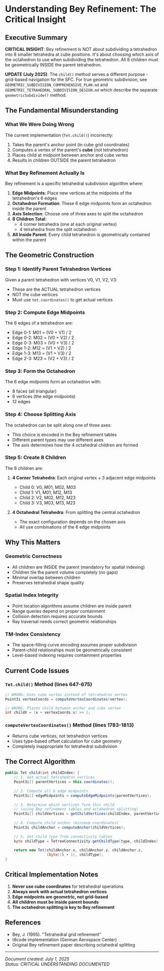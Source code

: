 # Understanding Bey Refinement: The Critical Insight

## Executive Summary

**CRITICAL INSIGHT**: Bey refinement is NOT about subdividing a tetrahedron into 8 smaller tetrahedra at cube positions. It's about choosing which axis of the octahedron to use when subdividing the tetrahedron. All 8 children must be geometrically INSIDE the parent tetrahedron.

**UPDATE (July 2025)**: The `child()` method serves a different purpose - grid-based navigation for the SFC. 
For true geometric subdivision, see `GEOMETRIC_SUBDIVISION_COMPREHENSIVE_PLAN.md` and 
`GEOMETRIC_TETRAHEDRAL_SUBDIVISION_DESIGN.md` which describe the separate `geometricSubdivide()` method.

## The Fundamental Misunderstanding

### What We Were Doing Wrong

The current implementation (`Tet.child()`) incorrectly:
1. Takes the parent's anchor point (in cube grid coordinates)
2. Computes a vertex of the parent's **cube** (not tetrahedron)
3. Places child at midpoint between anchor and cube vertex
4. Results in children OUTSIDE the parent tetrahedron

### What Bey Refinement Actually Is

Bey refinement is a specific tetrahedral subdivision algorithm where:

1. **Edge Midpoints**: Place new vertices at the midpoints of the tetrahedron's 6 edges
2. **Octahedron Formation**: These 6 edge midpoints form an octahedron inside the parent
3. **Axis Selection**: Choose one of three axes to split the octahedron
4. **8 Children Total**:
   - 4 corner tetrahedra (one at each original vertex)
   - 4 tetrahedra from the split octahedron
5. **All Inside Parent**: Every child tetrahedron is geometrically contained within the parent

## The Geometric Construction

### Step 1: Identify Parent Tetrahedron Vertices

Given a parent tetrahedron with vertices V0, V1, V2, V3:
- These are the ACTUAL tetrahedron vertices
- NOT the cube vertices
- Must use `tet.coordinates()` to get actual vertices

### Step 2: Compute Edge Midpoints

The 6 edges of a tetrahedron are:
- Edge 0-1: M01 = (V0 + V1) / 2
- Edge 0-2: M02 = (V0 + V2) / 2  
- Edge 0-3: M03 = (V0 + V3) / 2
- Edge 1-2: M12 = (V1 + V2) / 2
- Edge 1-3: M13 = (V1 + V3) / 2
- Edge 2-3: M23 = (V2 + V3) / 2

### Step 3: Form the Octahedron

The 6 edge midpoints form an octahedron with:
- 8 faces (all triangular)
- 6 vertices (the edge midpoints)
- 12 edges

### Step 4: Choose Splitting Axis

The octahedron can be split along one of three axes:
- This choice is encoded in the Bey refinement tables
- Different parent types may use different axes
- The axis determines how the 4 octahedral children are formed

### Step 5: Create 8 Children

The 8 children are:
1. **4 Corner Tetrahedra**: Each original vertex + 3 adjacent edge midpoints
   - Child 0: V0, M01, M02, M03
   - Child 1: V1, M01, M12, M13
   - Child 2: V2, M02, M12, M23
   - Child 3: V3, M03, M13, M23

2. **4 Octahedral Tetrahedra**: From splitting the central octahedron
   - The exact configuration depends on the chosen axis
   - All use combinations of the 6 edge midpoints

## Why This Matters

### Geometric Correctness
- All children are INSIDE the parent (mandatory for spatial indexing)
- Children tile the parent volume completely (no gaps)
- Minimal overlap between children
- Preserves tetrahedral shape quality

### Spatial Index Integrity
- Point location algorithms assume children are inside parent
- Range queries depend on proper containment
- Collision detection requires accurate bounds
- Ray traversal needs correct geometric relationships

### TM-Index Consistency
- The space-filling curve encoding assumes proper subdivision
- Parent-child relationships must be geometrically consistent
- Level-based indexing requires containment properties

## Current Code Issues

### `Tet.child()` Method (lines 647-675)
```java
// WRONG: Uses cube vertex instead of tetrahedron vertex
Point3i vertexCoords = computeVertexCoordinates(vertex);

// WRONG: Places child between anchor and cube vertex
int childX = (x + vertexCoords.x) >> 1;
```

### `computeVertexCoordinates()` Method (lines 1783-1813)
- Returns cube vertices, not tetrahedron vertices
- Uses type-based offset calculation for cube geometry
- Completely inappropriate for tetrahedral subdivision

## The Correct Algorithm

```java
public Tet child(int childIndex) {
    // 1. Get actual tetrahedron vertices
    Point3i[] parentVertices = this.coordinates();
    
    // 2. Compute all 6 edge midpoints
    Point3i[] edgeMidpoints = computeEdgeMidpoints(parentVertices);
    
    // 3. Determine which vertices form this child
    // (using Bey refinement tables and octahedron splitting)
    Point3i[] childVertices = getChildVertices(childIndex, parentVertices, edgeMidpoints);
    
    // 4. Compute child anchor (minimum coordinates)
    Point3i childAnchor = computeAnchor(childVertices);
    
    // 5. Get child type from connectivity tables
    byte childType = TetreeConnectivity.getChildType(type, childIndex);
    
    return new Tet(childAnchor.x, childAnchor.y, childAnchor.z, 
                   (byte)(l + 1), childType);
}
```

## Critical Implementation Notes

1. **Never use cube coordinates** for tetrahedral operations
2. **Always work with actual tetrahedron vertices**
3. **Edge midpoints are geometric, not grid-based**
4. **All children must be inside parent bounds**
5. **The octahedron splitting is key to Bey refinement**

## References

- Bey, J. (1995). "Tetrahedral grid refinement"
- t8code implementation (German Aerospace Center)
- Original Bey refinement paper describing octahedral splitting

---

*Document created: July 1, 2025*  
*Status: CRITICAL UNDERSTANDING DOCUMENTED*
